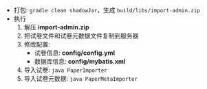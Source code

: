 * 打包: `gradle clean shadowJar`，生成 `build/libs/import-admin.zip`
* 执行
  1. 解压 **import-admin.zip**
  2. 把试卷文件和试卷元数据文件复制到服务器
  3. 修改配置:
     * 试卷信息: **config/config.yml**
     * 数据库信息: **config/mybatis.xml**
  4. 导入试卷: `java PaperImporter`
  5. 导入试卷元数据: `java PaperMetaImporter`


